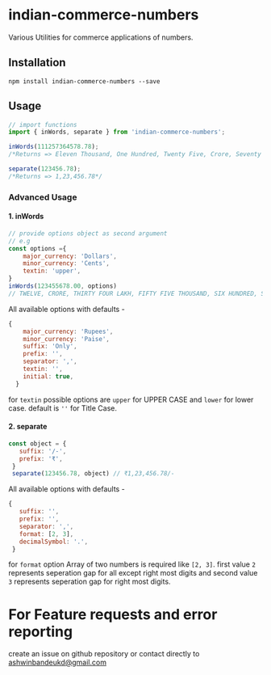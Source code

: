 # indian-commerce-numbers
Various Utilities for commerce applications of numbers.

## Installation
`npm install indian-commerce-numbers --save`

## Usage
```javascript
// import functions
import { inWords, separate } from 'indian-commerce-numbers';

inWords(111257364578.78);
/*Returns => Eleven Thousand, One Hundred, Twenty Five, Crore, Seventy Three Lakh, Sixty Four Thousand, Five Hundred, Seventy Eight Rupees And Seventy Eight Paise Only*/

separate(123456.78);
/*Returns => 1,23,456.78*/
```

### Advanced Usage
#### 1. inWords
```javascript
// provide options object as second argument
// e.g
const options ={
    major_currency: 'Dollars',
    minor_currency: 'Cents',
    textin: 'upper',
}
inWords(123455678.00, options)
// TWELVE, CRORE, THIRTY FOUR LAKH, FIFTY FIVE THOUSAND, SIX HUNDRED, SEVENTY EIGHT DOLLARS AND FIFTY CENTS ONLY
```
All available options with defaults -
```javascript
{
    major_currency: 'Rupees',
    minor_currency: 'Paise',
    suffix: 'Only',
    prefix: '',
    separator: ',',
    textin: '',
    initial: true,
  }
```
for `textin` possible options are `upper` for UPPER CASE and `lower` for lower case. default is `''` for Title Case.

#### 2. separate
 ```javascript
 const object = {
    suffix: '/-',
    prefix: '₹',
  }
  separate(123456.78, object) // ₹1,23,456.78/-
 ```
 All available options with defaults -
 ```javascript
 {
    suffix: '',
    prefix: '',
    separator: ',',
    format: [2, 3],
    decimalSymbol: '.',
  }
 ```
 for `format` option Array of two numbers is required like `[2, 3]`.
 first value `2` represents seperation gap for all except right most digits and
 second value `3` represents seperation gap for right most digits.
# For Feature requests and error reporting
create an issue on github repository or contact directly to ashwinbandeukd@gmail.com